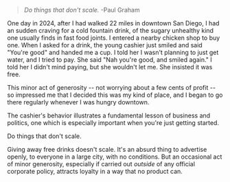 > _Do things that don't scale._
> -Paul Graham

One day in 2024, after I had walked 22 miles in downtown San Diego, I had an sudden craving for a cold fountain drink, of the sugary unhealthy kind one usually finds in fast food joints. I entered a nearby chicken shop to buy one. When I asked for a drink, the young cashier just smiled and said "You're good" and handed me a cup. I told her I wasn't planning to just get water, and I tried to pay. She said "Nah you're good, and smiled again." I told her I didn't mind paying, but she wouldn't let me. She insisted it was free.

This minor act of generosity -- not worrying about a few cents of profit -- so impressed me that I decided this was my kind of place, and I began to go there regularly whenever I was hungry downtown.

The cashier's behavior illustrates a fundamental lesson of business and politics, one which is especially important when you're just getting started.

Do things that don't scale.

Giving away free drinks doesn't scale. It's an absurd thing to advertise openly, to everyone in a large city, with no conditions. But an occasional act of minor generosity, especially if carried out _outside_ of any official corporate policy, attracts loyalty in a way that no product can.
